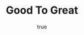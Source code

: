 ---
title: "Good To Great"
bookCover: "/assets/book-covers/good-to-great.jpg"
slug: "good-to-great"
bookAuthor: "Jim Collins"
rating: 10
done: false
amazonLink: ""
author:
  name: Rico Trebeljahr
  picture: "/assets/blog/profile.jpeg"
---